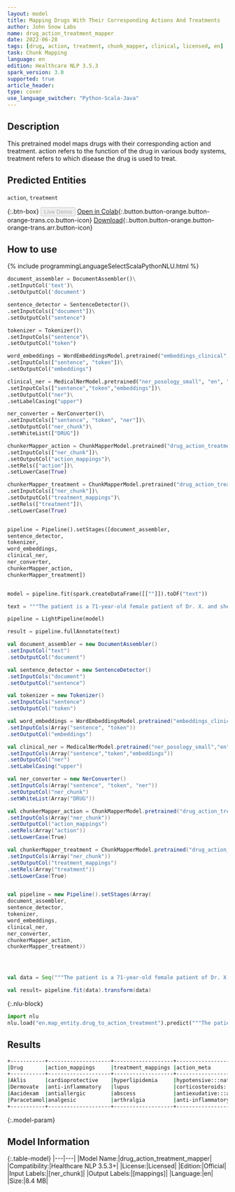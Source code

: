 ```yaml
---
layout: model
title: Mapping Drugs With Their Corresponding Actions And Treatments
author: John Snow Labs
name: drug_action_treatment_mapper
date: 2022-06-28
tags: [drug, action, treatment, chunk_mapper, clinical, licensed, en]
task: Chunk Mapping
language: en
edition: Healthcare NLP 3.5.3
spark_version: 3.0
supported: true
article_header:
type: cover
use_language_switcher: "Python-Scala-Java"
---
```


## Description

This pretrained model maps drugs with their corresponding action and treatment. action refers to the function of the drug in various body systems, treatment refers to which disease the drug is used to treat.

## Predicted Entities

`action`, `treatment`

{:.btn-box}
<button class="button button-orange" disabled>Live Demo</button>
[Open in Colab](https://colab.research.google.com/github/JohnSnowLabs/spark-nlp-workshop/blob/master/tutorials/Certification_Trainings/Healthcare/26.Chunk_Mapping.ipynb){:.button.button-orange.button-orange-trans.co.button-icon}
[Download](https://s3.amazonaws.com/auxdata.johnsnowlabs.com/clinical/models/drug_action_treatment_mapper_en_3.5.3_3.0_1656398556500.zip){:.button.button-orange.button-orange-trans.arr.button-icon}

## How to use



<div class="tabs-box" markdown="1">
{% include programmingLanguageSelectScalaPythonNLU.html %}

```python
document_assembler = DocumentAssembler()\
.setInputCol('text')\
.setOutputCol('document')

sentence_detector = SentenceDetector()\
.setInputCols(["document"])\
.setOutputCol("sentence")

tokenizer = Tokenizer()\
.setInputCols("sentence")\
.setOutputCol("token")

word_embeddings = WordEmbeddingsModel.pretrained("embeddings_clinical", "en", "clinical/models")\
.setInputCols(["sentence", "token"])\
.setOutputCol("embeddings")

clinical_ner = MedicalNerModel.pretrained("ner_posology_small", "en", "clinical/models")\
.setInputCols(["sentence","token","embeddings"])\
.setOutputCol("ner")\
.setLabelCasing("upper")

ner_converter = NerConverter()\
.setInputCols(["sentence", "token", "ner"])\
.setOutputCol("ner_chunk")\
.setWhiteList(["DRUG"])

chunkerMapper_action = ChunkMapperModel.pretrained("drug_action_treatment_mapper", "en", "clinical/models")\
.setInputCols(["ner_chunk"])\
.setOutputCol("action_mappings")\
.setRels(["action"])\
.setLowerCase(True)

chunkerMapper_treatment = ChunkMapperModel.pretrained("drug_action_treatment_mapper", "en", "clinical/models")\
.setInputCols(["ner_chunk"])\
.setOutputCol("treatment_mappings")\
.setRels(["treatment"])\
.setLowerCase(True)


pipeline = Pipeline().setStages([document_assembler,
sentence_detector,
tokenizer, 
word_embeddings,
clinical_ner, 
ner_converter,
chunkerMapper_action,
chunkerMapper_treatment])


model = pipeline.fit(spark.createDataFrame([[""]]).toDF("text"))

text = """The patient is a 71-year-old female patient of Dr. X. and she was given Aklis, Dermovate, Aacidexam and Paracetamol."""

pipeline = LightPipeline(model)

result = pipeline.fullAnnotate(text)
```
```scala
val document_assembler = new DocumentAssembler()
.setInputCol("text")
.setOutputCol("document")

val sentence_detector = new SentenceDetector()
.setInputCols("document")
.setOutputCol("sentence")

val tokenizer = new Tokenizer()
.setInputCols("sentence")
.setOutputCol("token")

val word_embeddings = WordEmbeddingsModel.pretrained("embeddings_clinical", "en", "clinical/models")
.setInputCols(Array("sentence", "token"))
.setOutputCol("embeddings")

val clinical_ner = MedicalNerModel.pretrained("ner_posology_small","en","clinical/models")
.setInputCols(Array("sentence","token","embeddings"))
.setOutputCol("ner")
.setLabelCasing("upper")

val ner_converter = new NerConverter()
.setInputCols(Array("sentence", "token", "ner"))
.setOutputCol("ner_chunk")
.setWhiteList(Array("DRUG"))

val chunkerMapper_action = ChunkMapperModel.pretrained("drug_action_treatment_mapper", "en", "clinical/models")
.setInputCols(Array("ner_chunk"))
.setOutputCol("action_mappings")
.setRels(Array("action"))
.setLowerCase(True)

val chunkerMapper_treatment = ChunkMapperModel.pretrained("drug_action_treatment_mapper", "en", "clinical/models")
.setInputCols(Array("ner_chunk"))
.setOutputCol("treatment_mappings")
.setRels(Array("treatment"))
.setLowerCase(True)


val pipeline = new Pipeline().setStages(Array(
document_assembler,
sentence_detector,
tokenizer, 
word_embeddings,
clinical_ner, 
ner_converter,
chunkerMapper_action,
chunkerMapper_treatment))




val data = Seq("""The patient is a 71-year-old female patient of Dr. X. and she was given Aklis, Dermovate, Aacidexam and Paracetamol.""").toDS.toDF("text")

val result= pipeline.fit(data).transform(data)
```


{:.nlu-block}
```python
import nlu
nlu.load("en.map_entity.drug_to_action_treatment").predict("""The patient is a 71-year-old female patient of Dr. X. and she was given Aklis, Dermovate, Aacidexam and Paracetamol.""")
```

</div>

## Results

```bash
+-----------+--------------------+-------------------+------------------------------------------------------------+-----------------------------------------------------------------------------+
|Drug       |action_mappings     |treatment_mappings |action_meta                                                 |treatment_meta                                                               |
+-----------+--------------------+-------------------+------------------------------------------------------------+-----------------------------------------------------------------------------+
|Aklis      |cardioprotective    |hyperlipidemia     |hypotensive:::natriuretic                                   |hypertension:::diabetic kidney disease:::cerebrovascular accident:::smoking  |
|Dermovate  |anti-inflammatory   |lupus              |corticosteroids::: dermatological preparations:::very strong|discoid lupus erythematosus:::empeines:::psoriasis:::eczema                  |
|Aacidexam  |antiallergic        |abscess            |antiexudative:::anti-inflammatory:::anti-shock              |brain abscess:::agranulocytosis:::adrenogenital syndrome                     |
|Paracetamol|analgesic           |arthralgia         |anti-inflammatory:::antipyretic:::pain reliever             |period pain:::pain:::sore throat:::headache:::influenza:::toothache          |   
+-----------+--------------------+-------------------+------------------------------------------------------------+-----------------------------------------------------------------------------+
```

{:.model-param}
## Model Information

{:.table-model}
|---|---|
|Model Name:|drug_action_treatment_mapper|
|Compatibility:|Healthcare NLP 3.5.3+|
|License:|Licensed|
|Edition:|Official|
|Input Labels:|[ner_chunk]|
|Output Labels:|[mappings]|
|Language:|en|
|Size:|8.4 MB|

